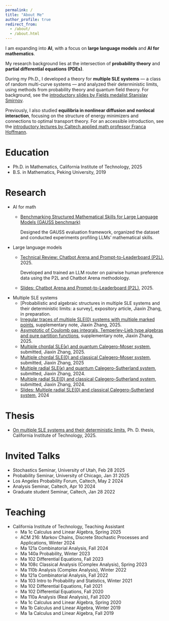 ```yaml
---
permalink: /
title: "About Me"
author_profile: true
redirect_from: 
  - /about/
  - /about.html
---
```


I am expanding into **AI**, with a focus on **large language models** and **AI for mathematics**.

My research background lies at the intersection of **probability theory** and **partial differential equations (PDEs)**.

During my Ph.D., I developed a theory for **multiple SLE systems** — a class of random multi-curve systems — and analyzed their deterministic limits, using methods from probability theory and quantum field theory. For background, see the [introductory slides by Fields medalist Stanislav Smirnov](https://www.unige.ch/~smirnov/slides/index.html).

Previously, I also studied **equilibria in nonlinear diffusion and nonlocal interaction**, focusing on the structure of energy minimizers and connections to optimal transport theory. For an accessible introduction, see the  [introductory lectures by Caltech applied math professor Franca Hoffmann](https://mm.math.cmu.edu/recordings/cna/franca_hoffmann_small.mp4).

Education
======
* Ph.D. in Mathematics, California Institute of Technology, 2025
* B.S. in Mathematics, Peking University, 2019

Research
======
* AI for math
  * [Benchmarking Structured Mathematical Skills for Large Language Models (GAUSS benchmark)](https://gaussmath.ai/)
  
    Designed the GAUSS evaluation framework, organized the dataset and conducted experiments profiling LLMs’ mathematical skills.
* Large language models
  * [Technical Review: Chatbot Arena and Prompt-to-Leaderboard (P2L)](https://github.com/jiaxinzhang2/LLM-router/blob/main/technical_review.md), 2025.

    Developed and trained an LLM router on pairwise human preference data using the P2L and Chatbot Arena methodology.
  * [Slides: Chatbot Arena and Prompt-to-Leaderboard (P2L)](https://github.com/jiaxinzhang2/LLM-router/blob/main/p2l_slides.pdf), 2025.
* Multiple SLE systems
  * [Probabilistic and algebraic structures in multiple SLE systems and their deterministic limits: a survey], expository article, Jiaxin Zhang, in preparation.
  * [Irregular traces of multiple SLE(0) systems with multiple marked points](https://arxiv.org/abs/2506.07513), supplementary note, Jiaxin Zhang, 2025.
  * [Asymptotic of Coulomb gas integrals, Temperley-Lieb type algebras and pure partition functions](https://arxiv.org/abs/2506.01306), supplementary note, Jiaxin Zhang, 2025.
  * [Multiple chordal SLE($\kappa$) and quantum Calegero-Moser system](https://arxiv.org/abs/2505.16093), submitted, Jiaxin Zhang, 2025.
  * [Multiple chordal SLE(0) and classical Calegero-Moser system](https://arxiv.org/pdf/2505.17129), submitted, Jiaxin Zhang, 2025
  * [Multiple radial SLE($\kappa$) and quantum Calegero-Sutherland system](https://arxiv.org/abs/2505.14762), submitted, Jiaxin Zhang, 2024.
  * [Multiple radial SLE(0) and classical Calegero-Sutherland system](https://arxiv.org/abs/2410.21544), submitted, Jiaxin Zhang, 2024.
  * [Slides: Multiple radial SLE(0) and classical Calegero-Sutherland system](https://github.com/jiaxinzhang2/jiaxinzhang2.github.io/blob/master/_talks/On_multiple_SLE_systems_and_their_deterministic_limits.pdf), 2024


Thesis
======
 * [On multiple SLE systems and their deterministic limits](https://drive.google.com/file/d/1NHtQDo4AJI99IJ8VPE3uWXslpAo2eEQh/view?usp=sharing), Ph. D. thesis, California Institute of Technology, 2025.

Invited Talks
======
* Stochastics Seminar, University of Utah, Feb 28 2025
* Probability Seminar, University of Chicago, Jan 31 2025
* Los Angeles Probability Forum, Caltech, May 2 2024
* Analysis Seminar, Caltech, Apr 10 2024
* Graduate student Seminar, Caltech, Jan 28 2022

Teaching
=======
* California Institute of Technology, Teaching Assistant
  * Ma 1c Calculus and Linear Algebra, Spring 2025
  * ACM 216: Markov Chains, Discrete Stochastic Processes and Applications, Winter 2024
  * Ma 121a Combinatorial Analysis, Fall 2024
  * Ma 140a Probability, Winter 2023
  * Ma 102 Differential Equations, Fall 2023
  * Ma 108c Classical Analysis (Complex Analysis), Spring 2023
  * Ma 110b Analysis (Complex Analysis), Winter 2022
  * Ma 121a Combinatorial Analysis, Fall 2022
  * Ma 103 Intro to Probability and Statistics, Winter 2021 
  * Ma 102 Differential Equations, Fall 2021
  * Ma 102 Differential Equations, Fall 2020
  * Ma 110a Analysis (Real Analysis), Fall 2020
  * Ma 1c Calculus and Linear Algebra, Spring 2020
  * Ma 1b Calculus and Linear Algebra, Winter 2019
  * Ma 1a Calculus and Linear Algebra, Fall 2019
